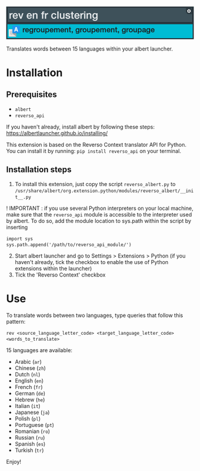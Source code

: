 ![english_to_french](https://github.com/gitadum/reverso_albert/blob/master/reverso-albert.png?raw=true)

Translates words between 15 languages within your albert launcher.

# Installation

## Prerequisites

* `albert`
* `reverso_api`

If you haven't already, install albert by following these steps: https://albertlauncher.github.io/installing/

This extension is based on the Reverso Context translator API for Python. You can install it by running:
`pip install reverso_api` on your terminal.

## Installation steps

1. To install this extension, just copy the script `reverso_albert.py` to `/usr/share/albert/org.extension.python/modules/reverso_albert/__init__.py`

! IMPORTANT : if you use several Python interpreters on your local machine, make sure that the `reverso_api` module is accessible to the interpreter used by albert. To do so, add the module location to sys.path within the script by inserting

```
import sys
sys.path.append('/path/to/reverso_api_module/')
```

2. Start albert launcher and go to Settings > Extensions > Python (if you haven't already, tick the checkbox to enable the use of Python extensions within the launcher)
3. Tick the 'Reverso Context' checkbox

# Use

To translate words between two languages, type queries that follow this pattern:
```
rev <source_language_letter_code> <target_language_letter_code> <words_to_translate>
```
15 languages are available:

* Arabic (`ar`)
* Chinese (`zh`)
* Dutch (`nl`)
* English (`en`)
* French (`fr`)
* German (`de`)
* Hebrew (`he`)
* Italian (`it`)
* Japanese (`ja`)
* Polish (`pl`)
* Portuguese (`pt`)
* Romanian (`ro`)
* Russian (`ru`)
* Spanish (`es`)
* Turkish (`tr`)

Enjoy!

